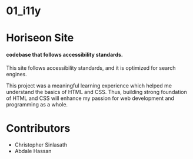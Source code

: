 # 01_i11y
# Horiseon Site
#### codebase that follows accessibility standards.

This site follows accessibility standards,
and it is optimized for search engines.

This project was a meaningful learning experience which helped me understand the basics of HTML and CSS. Thus, building strong foundation of HTML and CSS will enhance my passion for web development and programming as a whole.

# Contributors
  * Christopher Sinlasath
  * Abdale Hassan

